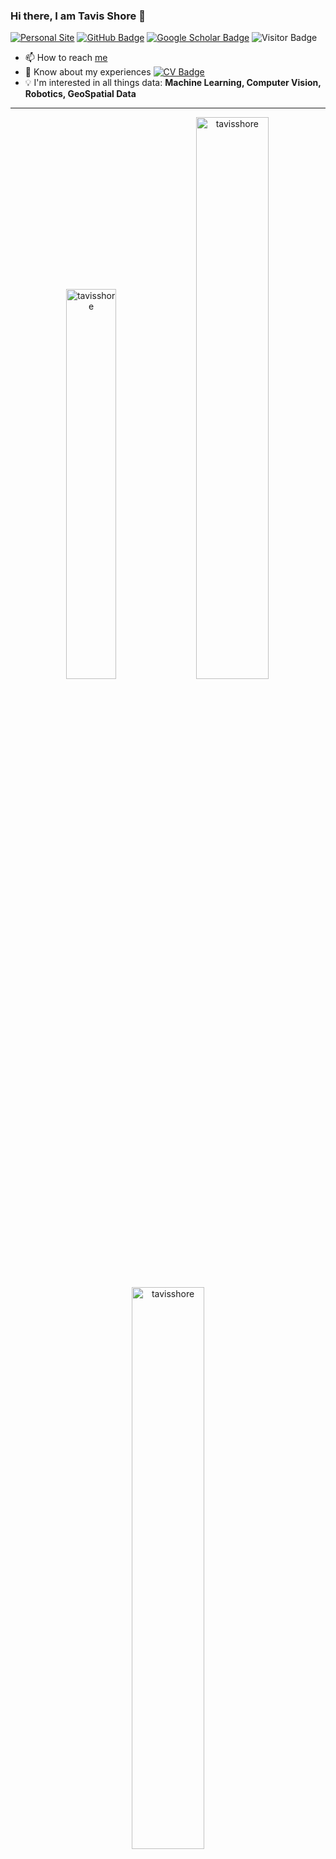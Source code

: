 


### Hi there, I am Tavis Shore 👋 
[![Personal Site](https://img.shields.io/badge/Personal-Site-red)](https://tavisshore.co.uk)
[![GitHub Badge](https://img.shields.io/github/followers/tavisshore?style=social)](https://github.com/tavisshore?tab=followers)
[![Google Scholar Badge](https://img.shields.io/badge/Google-Scholar-blue)](https://scholar.google.com/citations?user=jHEABmkAAAAJ&hl=en)
![Visitor Badge](https://visitor-badge.laobi.icu/badge?page_id=tavisshore.tavisshore)

- 📫 How to reach [me](https://www.tavisshore.co.uk)
- 📄 Know about my experiences [![CV Badge](https://img.shields.io/badge/My-CV-critical)](https://www.tavisshore.co.uk/cv/)
- :bulb: I'm interested in all things data: **Machine Learning, Computer Vision, Robotics, GeoSpatial Data**

---

<p align="center">
  <img width="40%" src="https://github-readme-stats.vercel.app/api/top-langs?username=tavisshore&show_icons=true&theme=dracula&title_color=ff8000&text_color=ffffff&bg_color=6a6a6a&locale=en&layout=compact&hide_border=true" alt="tavisshore" /> 
  <img width="48%" src="https://github-readme-stats.vercel.app/api?username=tavisshore&show_icons=true&theme=dracula&title_color=ff8000&text_color=ffffff&bg_color=6a6a6a&locale=en&hide_border=true" alt="tavisshore" />
  <img width="48%" src="https://github-readme-streak-stats.herokuapp.com/?user=tavisshore&theme=highcontrast&hide_border=true" alt="tavisshore" />
</p>

![GitHub Activity Graph](https://cdn.hackernoon.com/images/cl-0-trqiv-904-gq-0-as-63-xgab-2-dm.jpg)


<!-- ![Top Langs](https://github-readme-stats.vercel.app/api/top-langs/?username=yunusserhat&hide_langs_below=10) -->

